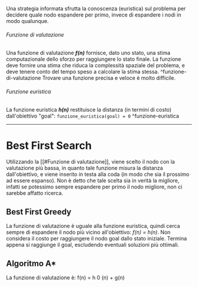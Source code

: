 Una strategia informata sfrutta la conoscenza (euristica) sul problema per decidere quale nodo espandere per primo, invece di espandere i nodi in modo qualunque.
###### Funzione di valutazione
Una funzione di valutazione ***f(n)*** fornisce, dato uno stato, una stima computazionale dello sforzo per raggiungere lo stato finale. La funzione deve fornire una stima che riduca la complessità spaziale del problema, e deve tenere conto del tempo speso a calcolare la stima stessa. ^funzione-di-valutazione
Trovare una funzione precisa e veloce è molto difficile.
###### Funzione euristica
La funzione euristica ***h(n)*** restituisce la distanza (in termini di costo) dall'obiettivo "goal": `funzione_euristica(goal) = 0` ^funzione-euristica

---
# Best First Search
Utilizzando la [[#Funzione di valutazione]], viene scelto il nodo con la valutazione più bassa, in quanto tale funzione misura la distanza dall'obiettivo, e viene inserito in testa alla coda (in modo che sia il prossimo ad essere espanso).
Non è detto che tale scelta sia in verità la migliore, infatti se potessimo sempre espandere per primo il nodo migliore, non ci sarebbe affatto ricerca.

## Best First Greedy
La funzione di valutazione è uguale alla funzione euristica, quindi cerca sempre di espandere il nodo più vicino all'obiettivo: *f(n) = h(n)*.
Non considera il costo per raggiungere il nodo goal dallo stato iniziale.
Termina appena si raggiunge il goal, escludendo eventuali soluzioni più ottimali.

## Algoritmo A*
La funzione di valutazione è: f(n) = h 0 (n) + g(n)